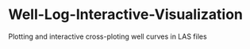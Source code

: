 # Well-Log-Interactive-Visualization
Plotting and interactive cross-ploting well curves in LAS files
